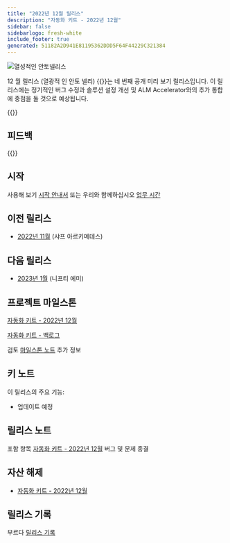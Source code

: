 ```yaml
---
title: "2022년 12월 릴리스"
description: "자동화 키트 - 2022년 12월"
sidebar: false
sidebarlogo: fresh-white
include_footer: true
generated: 51182A2D941E81195362DDD5F64F44229C321384
---
```


<div class="optional">

![열성적인 안토넬리스](/images/zealous-antonelli.png)

12 월 릴리스 (열광적 인 안토 넬리) {{<product-name>}}는 네 번째 공개 미리 보기 릴리스입니다. 이 릴리스에는 정기적인 버그 수정과 솔루션 설정 개선 및 ALM Accelerator와의 추가 통합에 중점을 둘 것으로 예상됩니다.

</div>

<div class="optional">

{{<presentationStyles>}}

## 피드백

{{<questions name="/content/ko/releases/december-2022.json" completed="피드백을 제공해 주셔서 감사합니다." shownavigationbuttons="false" locale="ko">}}

</div>

<div class="optional">

## 시작

사용해 보기 [시작 안내서](/ko/get-started) 또는 우리와 함께하십시오 [업무 시간](/ko/office-hours)

## 이전 릴리스

- [2022년 11월](/ko/releases/november-2022) (샤프 아르키메데스)

## 다음 릴리스

- [2023년 1월](/ko/releases/january-2023) (니프티 에미)

## 프로젝트 마일스톤

[자동화 키트 - 2022년 12월](https://github.com/orgs/microsoft/projects/486/views/5)

[자동화 키트 - 백로그](https://github.com/orgs/microsoft/projects/486/views/1)

검토 [마일스톤 노트](/ko/releases/milestones) 추가 정보

## 키 노트

이 릴리스의 주요 기능:

- 업데이트 예정

## 릴리스 노트

포함 항목 [자동화 키트 - 2022년 12월](https://github.com/microsoft/powercat-automation-kit/releases/tag/AutomationKit-December2022) 버그 및 문제 종결

## 자산 해제

- [자동화 키트 - 2022년 12월](https://github.com/microsoft/powercat-automation-kit/releases/tag/AutomationKit-December2022)

## 릴리스 기록

부르다 [릴리스 기록](/ko/releases)

</div>
